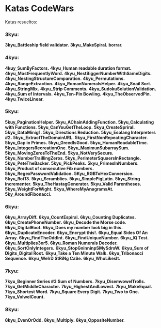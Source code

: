 # Katas CodeWars

Katas resueltos:

### 3kyu:
**3kyu_Battleship field validator.**
**3kyu_MakeSpiral.**
**borrar.**

### 4kyu:
**4kuy_SumByFactors.**
**4kyu_Human readable duration format.**
**4kyu_MostFrequentlyWord.**
**4kyu_NestBiggerNumberWithSameDigits.**
**4kyu_NestingStructureComparation.**
**4kyu_Permutations.**
**4kyu_RangeExtraction.**
**4kyu_RomanNumeralsHelper.**
**4kyu_Snail Sort.**
**4kyu_StringMix.**
**4kyu_Strip Comments.**
**4kyu_SudokuSolutionValidation.**
**4kyu_Sum of Intervals.**
**4kyu_Ten-Pin Bowling.**
**4kyu_TheObservedPin.**
**4kyu_TwiceLinear.**

### 5kyu:
**5kuy_PaginationHelper.**
**5kyu_AChainAddingFunction.**
**5kyu_Calculating with Functions.**
**5kyu_CanYouGetTheLoop.**
**5kyu_CreateSpriral.**
**5kyu_DataMinig1.**
**5kyu_Directions Reduction.**
**5kyu_Esolang Interpreters #2.**
**5kyu_ExtractTheDomainURL.**
**5kyu_FirstNonRepeatingCharacter.**
**5kyu_Gap in Primes.**
**5kyu_GreedIsGood.**
**5kyu_HumanReadableTime.**
**5kyu_IntegersRecreationOne.**
**5kyu_MaximunSubarraySum.**
**5kyu_MovingZerosToTheEnd.**
**5kyu_NotVerySecure.**
**5kyu_NumberTraillingZeros.**
**5kyu_PerimeterSquaersInRectangle.**
**5kyu_PeteTheBacker.**
**5kyu_PickPeaks.**
**5kyu_PrimesInNumbers.**
**5kyu_Product of consecutive Fib numbers.**
**5kyu_RegexPasswordValidation.**
**5Kyu_RGBToHexConversion.**
**5kyu_Rot13.**
**5kyu_Scramblies.**
**5kyu_SimplePigLatin.**
**5kyu_String incrementer.**
**5kyu_TheHastagGenerator.**
**5kyu_Valid Parentheses.**
**5kyu_WeightForWight.**
**5kyu_WhereMyAnagramsAt.**
**5ky_AroundFibonacci.**

### 6kyu:
**6kyu_ArrayDiff.**
**6kyu_CountEspiral.**
**6kyu_Counting Duplicates.**
**6kyu_CreatePhoneNumber.**
**6kyu_Decode the Morse code.**
**6kyu_DigitalRoot.**
**6kyu_Does my number look big in this.**
**6kyu_DuplicateEncoder.**
**6kyu_Encrypt this!.**
**6kyu_Equal Sides Of An Array.**
**6kyu_FindTheOddInt.**
**6kyu_FindUniqueNumber.**
**6kyu_IQ Test.**
**6kyu_Multiplies3or5.**
**6kyu_Roman Numerals Decoder.**
**6kyu_SortOnlyIntegers.**
**6kyu_StopGninninpSMySdroW.**
**6kyu_Sum of Digits_Digital Root.**
**6kyu_Take a Ten Minute Walk.**
**6kyu_Tribonacci Sequence.**
**6kyu_WeIrD StRiNg CaSe.**
**6kyu_WhoLikesIt.**

### 7kyu:
**7kyu_Beginner Series #3 Sum of Numbers.**
**7kyu_DisemvowelTrolls.**
**7kyu_GetMiddleCharacter.**
**7kyu_HighestAndLowest.**
**7kyu_MakeEqual.**
**7kyu_Shortest Word.**
**7kyu_Square Every Digit.**
**7kyu_Two to One.**
**7kyu_VolwelCount.**

### 8kyu:
**8kyu_EvenOrOdd.**
**8kyu_Multiply.**
**8kyu_OppositeNumber.**
